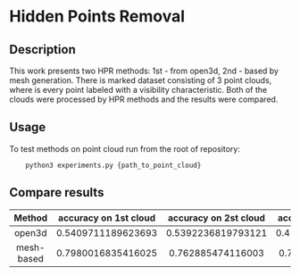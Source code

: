 # Hidden Points Removal #
## Description ##
This work presents two HPR methods: 1st - from open3d, 2nd - based by mesh generation. There is marked dataset 
consisting of 3 point clouds, where is every point labeled with a visibility characteristic. Both of the clouds were
processed by HPR methods and the results were compared. 
## Usage ##
To test methods on point cloud run from the root of repository:
```
    python3 experiments.py {path_to_point_cloud}
```
## Compare results ##
|   Method   | accuracy on 1st cloud  | accuracy on 2st cloud  | accuracy on 3st cloud |
|:----------:|:----------------------:|:----------------------:|:---------------------:|
|   open3d   |   0.5409711189623693   |   0.5392236819793121   |  0.4268948570861496   |
| mesh-based |   0.7980016835416025   |   0.762885474116003    |   0.711016091696132   |

